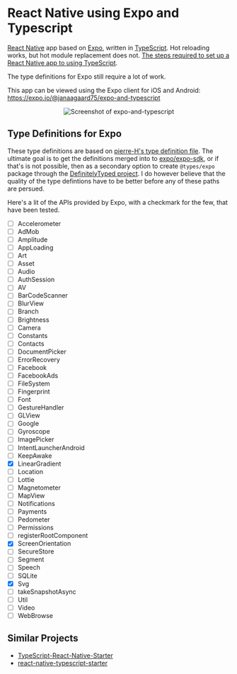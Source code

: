 # React Native using Expo and Typescript

[React Native](https://facebook.github.io/react-native/) app based on [Expo](https://expo.io), written in [TypeScript](http://www.typescriptlang.org). Hot reloading works, but hot module replacement does not. [The steps required to set up a React Native app to using TypeScript](https://github.com/janaagaard75/expo-and-typescript/wiki).

The type definitions for Expo still require a lot of work.

This app can be viewed using the Expo client for iOS and Android: <https://expo.io/@janaagaard75/expo-and-typescript>

<p align="center">
  <img src="https://github.com/janaagaard75/expo-and-typescript/raw/master/screenshot.png" alt="Screenshot of expo-and-typescript">
</p>

## Type Definitions for Expo

These type definitions are based on [pierre-H's type definition file](https://gist.github.com/pierre-H/eef9a9225fb1c5a0f81180a8b0fbb2c2). The ultimate goal is to get the definitions merged into to [expo/expo-sdk](https://github.com/expo/expo-sdk), or if that's is not possible, then as a secondary option to create `@types/expo` package through the [DefinitelyTyped project](https://github.com/DefinitelyTyped/DefinitelyTyped). I do however believe that the quality of the type defintions have to be better before any of these paths are persued.

Here's a lit of the APIs provided by Expo, with a checkmark for the few, that have been tested.

* [ ] Accelerometer
* [ ] AdMob
* [ ] Amplitude
* [ ] AppLoading
* [ ] Art
* [ ] Asset
* [ ] Audio
* [ ] AuthSession
* [ ] AV
* [ ] BarCodeScanner
* [ ] BlurView
* [ ] Branch
* [ ] Brightness
* [ ] Camera
* [ ] Constants
* [ ] Contacts
* [ ] DocumentPicker
* [ ] ErrorRecovery
* [ ] Facebook
* [ ] FacebookAds
* [ ] FileSystem
* [ ] Fingerprint
* [ ] Font
* [ ] GestureHandler
* [ ] GLView
* [ ] Google
* [ ] Gyroscope
* [ ] ImagePicker
* [ ] IntentLauncherAndroid
* [ ] KeepAwake
* [x] LinearGradient
* [ ] Location
* [ ] Lottie
* [ ] Magnetometer
* [ ] MapView
* [ ] Notifications
* [ ] Payments
* [ ] Pedometer
* [ ] Permissions
* [ ] registerRootComponent
* [x] ScreenOrientation
* [ ] SecureStore
* [ ] Segment
* [ ] Speech
* [ ] SQLite
* [x] Svg
* [ ] takeSnapshotAsync
* [ ] Util
* [ ] Video
* [ ] WebBrowse

## Similar Projects

* [TypeScript-React-Native-Starter](https://github.com/Microsoft/TypeScript-React-Native-Starter)
* [react-native-typescript-starter](https://github.com/cbrevik/react-native-typescript-starter)
